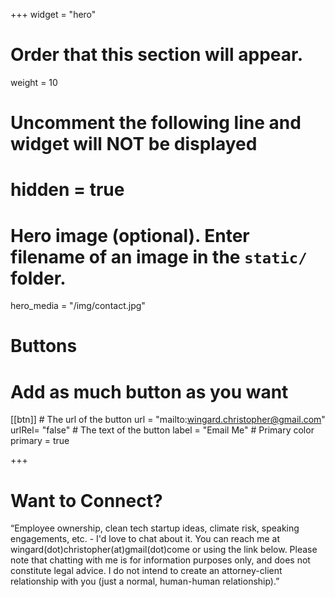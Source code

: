 +++
widget = "hero"
# Order that this section will appear.
weight = 10

# Uncomment the following line and widget will NOT be displayed
# hidden = true

# Hero image (optional). Enter filename of an image in the `static/` folder.
hero_media = "/img/contact.jpg"

# Buttons
# Add as much button as you want
[[btn]]
	# The url of the button
  url = "mailto:wingard.christopher@gmail.com"
  urlRel= "false"
	# The text of the button
  label = "Email Me"
	# Primary color
	primary = true


+++

# Want to Connect?

“Employee ownership, clean tech startup ideas, climate risk, speaking engagements, etc. - I'd love to chat about it. You can reach me at wingard(dot)christopher(at)gmail(dot)come or using the link below. Please note that chatting with me is for information purposes only, and does not constitute legal advice. I do not intend to create an attorney-client relationship with you (just a normal, human-human relationship).”


